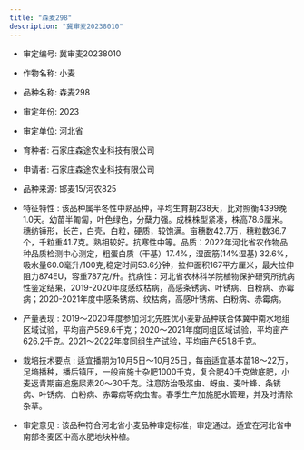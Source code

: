 ```yaml
---
title: "森麦298"
description: "冀审麦20238010"
---
```

* 审定编号:  冀审麦20238010

*  作物名称:  小麦

*  品种名称:  森麦298

*  审定年份:  2023

*  审定单位:  河北省

* 育种者:  石家庄森途农业科技有限公司

*  申请者:  石家庄森途农业科技有限公司

*  品种来源:  邯麦15/河农825

*  特征特性 : 
该品种属半冬性中熟品种，平均生育期238天，比对照衡4399晚1.0天。幼苗半匍匐，叶色绿色，分蘖力强。成株株型紧凑，株高78.6厘米。穗纺锤形，长芒，白壳，白粒，硬质，较饱满。亩穗数42.7万，穗粒数36.7个，千粒重41.7克。熟相较好。抗寒性中等。品质：2022年河北省农作物品种品质检测中心测定，粗蛋白质（干基）17.4%，湿面筋(14%湿基) 32.6%，吸水量60.0毫升/100克,稳定时间53.6分钟，拉伸面积167平方厘米，最大拉伸阻力874EU，容重787克/升。抗病性：河北省农林科学院植物保护研究所抗病性鉴定结果，2019-2020年度感纹枯病，高感条锈病、叶锈病、白粉病、赤霉病；2020-2021年度中感条锈病、纹枯病，高感叶锈病、白粉病、赤霉病。
 
*  产量表现 : 
2019～2020年度参加河北先胜优小麦新品种联合体冀中南水地组区域试验，平均亩产589.6千克；2020～2021年度同组区域试验，平均亩产626.2千克。2021～2022年度同组生产试验，平均亩产651.8千克。

*  栽培技术要点 : 
适宜播期为10月5日～10月25日，每亩适宜基本苗18～22万，足墒播种，播后镇压，一般亩施土杂肥1000千克，复合肥40千克做底肥，小麦返青期亩追施尿素20～30千克。注意防治吸浆虫、蚜虫、麦叶蜂、条锈病、叶锈病、白粉病、赤霉病等病虫害。春季生产加施肥水管理，并及时清除杂草。

*  审定意见 : 
该品种符合河北省小麦品种审定标准，审定通过。适宜在河北省中南部冬麦区中高水肥地块种植。
